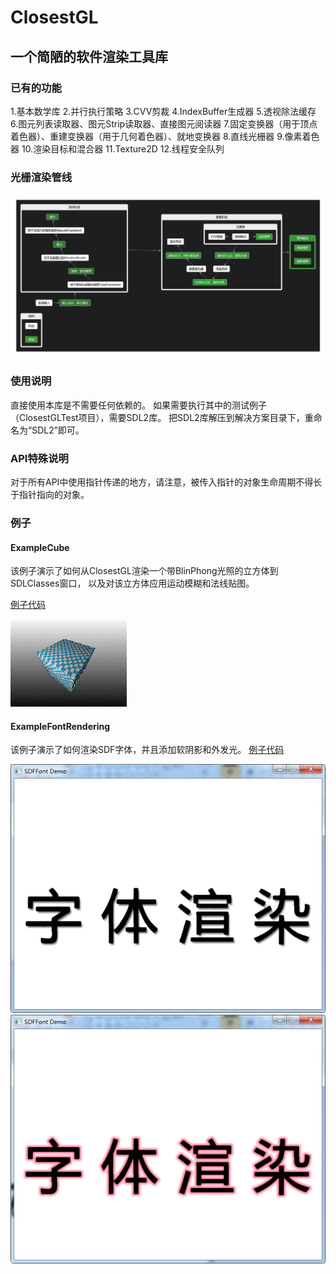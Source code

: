﻿# ClosestGL

## 一个简陋的软件渲染工具库

### 已有的功能
1.基本数学库
2.并行执行策略
3.CVV剪裁
4.IndexBuffer生成器
5.透视除法缓存
6.图元列表读取器、图元Strip读取器、直接图元阅读器
7.固定变换器（用于顶点着色器）、重建变换器（用于几何着色器）、就地变换器
8.直线光栅器
9.像素着色器
10.渲染目标和混合器
11.Texture2D
12.线程安全队列

### 光栅渲染管线
![RenderPipeline](RenderPipeline.png)

### 使用说明
直接使用本库是不需要任何依赖的。
如果需要执行其中的测试例子（ClosestGLTest项目），需要SDL2库。
把SDL2库解压到解决方案目录下，重命名为“SDL2”即可。

### API特殊说明
对于所有API中使用指针传递的地方，请注意，被传入指针的对象生命周期不得长于指针指向的对象。

### 例子
#### ExampleCube
该例子演示了如何从ClosestGL渲染一个带BlinPhong光照的立方体到SDLClasses窗口，
以及对该立方体应用运动模糊和法线贴图。

[例子代码](ExampleCube/main.cpp)

![MotionBlurAndNormalMap](MotionBlurAndNormalMap.gif)

#### ExampleFontRendering
该例子演示了如何渲染SDF字体，并且添加软阴影和外发光。
[例子代码](ExampleFontRendering/main.cpp)

![FontRendering1](FontRendering1.png)
![FontRendering2](FontRendering2.png)
